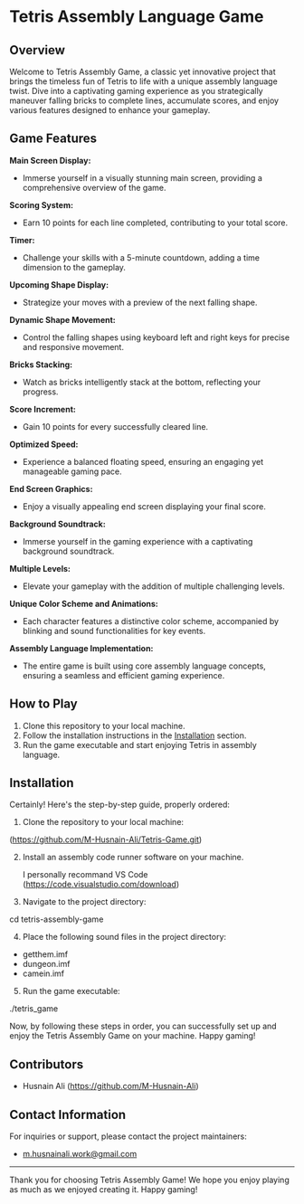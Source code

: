 # Tetris Assembly Language Game

## Overview

Welcome to Tetris Assembly Game, a classic yet innovative project that brings the timeless fun of Tetris to life with a unique assembly language twist. Dive into a captivating gaming experience as you strategically maneuver falling bricks to complete lines, accumulate scores, and enjoy various features designed to enhance your gameplay.

## Game Features

**Main Screen Display:**
   - Immerse yourself in a visually stunning main screen, providing a comprehensive overview of the game.

**Scoring System:**
   - Earn 10 points for each line completed, contributing to your total score.

**Timer:**
   - Challenge your skills with a 5-minute countdown, adding a time dimension to the gameplay.

**Upcoming Shape Display:**
   - Strategize your moves with a preview of the next falling shape.

**Dynamic Shape Movement:**
   - Control the falling shapes using keyboard left and right keys for precise and responsive movement.

**Bricks Stacking:**
   - Watch as bricks intelligently stack at the bottom, reflecting your progress.

**Score Increment:**
   - Gain 10 points for every successfully cleared line.

**Optimized Speed:**
   - Experience a balanced floating speed, ensuring an engaging yet manageable gaming pace.

**End Screen Graphics:**
   - Enjoy a visually appealing end screen displaying your final score.

**Background Soundtrack:**
   - Immerse yourself in the gaming experience with a captivating background soundtrack.

**Multiple Levels:**
   - Elevate your gameplay with the addition of multiple challenging levels.

**Unique Color Scheme and Animations:**
   - Each character features a distinctive color scheme, accompanied by blinking and sound functionalities for key events.

**Assembly Language Implementation:**
   - The entire game is built using core assembly language concepts, ensuring a seamless and efficient gaming experience.

## How to Play

1. Clone this repository to your local machine.
2. Follow the installation instructions in the [Installation](##installation) section.
3. Run the game executable and start enjoying Tetris in assembly language.

## Installation

Certainly! Here's the step-by-step guide, properly ordered:

1) Clone the repository to your local machine:

(https://github.com/M-Husnain-Ali/Tetris-Game.git)

2) Install an assembly code runner software on your machine.

    I personally recommand VS Code (https://code.visualstudio.com/download)

3) Navigate to the project directory:

  cd tetris-assembly-game

4) Place the following sound files in the project directory:

  * getthem.imf
  * dungeon.imf
  * camein.imf

5) Run the game executable:

  ./tetris_game

Now, by following these steps in order, you can successfully set up and enjoy the Tetris Assembly Game on your machine. Happy gaming!

## Contributors

- Husnain Ali (https://github.com/M-Husnain-Ali)

## Contact Information

For inquiries or support, please contact the project maintainers:

- m.husnainali.work@gmail.com

---

Thank you for choosing Tetris Assembly Game! We hope you enjoy playing as much as we enjoyed creating it. Happy gaming!
